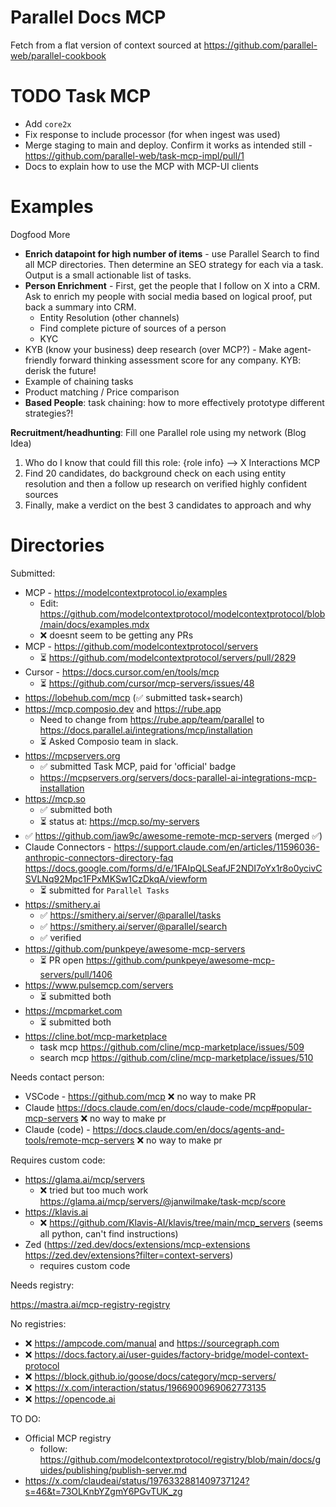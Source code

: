 <!-- Clear focus on getting MCP-UI post out there and making currently available features easier to use -->

# Parallel Docs MCP

Fetch from a flat version of context sourced at https://github.com/parallel-web/parallel-cookbook

# TODO Task MCP

- Add `core2x`
- Fix response to include processor (for when ingest was used)
- Merge staging to main and deploy. Confirm it works as intended still - https://github.com/parallel-web/task-mcp-impl/pull/1
- Docs to explain how to use the MCP with MCP-UI clients

# Examples

Dogfood More

<!-- Put examples in thread https://wilmake.slack.com/archives/C09807JBB26/p1760031061625639 -->

- **Enrich datapoint for high number of items** - use Parallel Search to find all MCP directories. Then determine an SEO strategy for each via a task. Output is a small actionable list of tasks.
- **Person Enrichment** - First, get the people that I follow on X into a CRM. Ask to enrich my people with social media based on logical proof, put back a summary into CRM.
  - Entity Resolution (other channels)
  - Find complete picture of sources of a person
  - KYC
- KYB (know your business) deep research (over MCP?) - Make agent-friendly forward thinking assessment score for any company. KYB: derisk the future!
- Example of chaining tasks
- Product matching / Price comparison
- **Based People**: task chaining: how to more effectively prototype different strategies?!

**Recruitment/headhunting**: Fill one Parallel role using my network (Blog Idea)

1. Who do I know that could fill this role: {role info} —> X Interactions MCP
2. Find 20 candidates, do background check on each using entity resolution and then a follow up research on verified highly confident sources
3. Finally, make a verdict on the best 3 candidates to approach and why

# Directories

Submitted:

- MCP - https://modelcontextprotocol.io/examples
  - Edit: https://github.com/modelcontextprotocol/modelcontextprotocol/blob/main/docs/examples.mdx
  - ❌ doesnt seem to be getting any PRs
- MCP - https://github.com/modelcontextprotocol/servers
  - ⏳ https://github.com/modelcontextprotocol/servers/pull/2829
- Cursor - https://docs.cursor.com/en/tools/mcp
  - ⏳ https://github.com/cursor/mcp-servers/issues/48
- https://lobehub.com/mcp (✅ submitted task+search)
- https://mcp.composio.dev and https://rube.app
  - Need to change from https://rube.app/team/parallel to https://docs.parallel.ai/integrations/mcp/installation
  - ⏳ Asked Composio team in slack.
- https://mcpservers.org
  - ✅ submitted Task MCP, paid for 'official' badge
  - https://mcpservers.org/servers/docs-parallel-ai-integrations-mcp-installation
- https://mcp.so
  - ✅ submitted both
  - ⏳ status at: https://mcp.so/my-servers
- ✅ https://github.com/jaw9c/awesome-remote-mcp-servers (merged ✅)
- Claude Connectors - https://support.claude.com/en/articles/11596036-anthropic-connectors-directory-faq https://docs.google.com/forms/d/e/1FAIpQLSeafJF2NDI7oYx1r8o0ycivCSVLNq92Mpc1FPxMKSw1CzDkqA/viewform
  - ⏳ submitted for `Parallel Tasks`
- https://smithery.ai
  - ✅ https://smithery.ai/server/@parallel/tasks
  - ✅ https://smithery.ai/server/@parallel/search
  - ✅ verified
- https://github.com/punkpeye/awesome-mcp-servers
  - ⏳ PR open https://github.com/punkpeye/awesome-mcp-servers/pull/1406
- https://www.pulsemcp.com/servers
  - ⏳ submitted both
- https://mcpmarket.com
  - ⏳ submitted both
- https://cline.bot/mcp-marketplace
  - task mcp https://github.com/cline/mcp-marketplace/issues/509
  - search mcp https://github.com/cline/mcp-marketplace/issues/510

Needs contact person:

- VSCode - https://github.com/mcp ❌ no way to make PR
- Claude https://docs.claude.com/en/docs/claude-code/mcp#popular-mcp-servers ❌ no way to make pr
- Claude (code) - https://docs.claude.com/en/docs/agents-and-tools/remote-mcp-servers ❌ no way to make pr

Requires custom code:

- https://glama.ai/mcp/servers
  - ❌ tried but too much work https://glama.ai/mcp/servers/@janwilmake/task-mcp/score
- https://klavis.ai
  - ❌ https://github.com/Klavis-AI/klavis/tree/main/mcp_servers (seems all python, can't find instructions)
- Zed (https://zed.dev/docs/extensions/mcp-extensions https://zed.dev/extensions?filter=context-servers)
  - requires custom code

Needs registry:

https://mastra.ai/mcp-registry-registry

No registries:

- ❌ https://ampcode.com/manual and https://sourcegraph.com
- ❌ https://docs.factory.ai/user-guides/factory-bridge/model-context-protocol
- ❌ https://block.github.io/goose/docs/category/mcp-servers/
- ❌ https://x.com/interaction/status/1966900969062773135
- ❌ https://opencode.ai

TO DO:

- Official MCP registry
  - follow: https://github.com/modelcontextprotocol/registry/blob/main/docs/guides/publishing/publish-server.md
- https://x.com/claudeai/status/1976332881409737124?s=46&t=73OLKnbYZgmY6PGvTUK_zg
